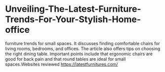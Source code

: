 # Unveiling-The-Latest-Furniture-Trends-For-Your-Stylish-Home-office
furniture trends for small spaces. It discusses finding comfortable chairs for living rooms, bedrooms, and offices. The article also offers tips on choosing the right dining table. Important points include that ergonomic chairs are good for back pain and that round tables are ideal for small spaces.Websites reviewed https://latestfurnitures.com/
